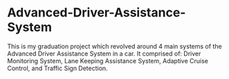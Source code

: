 # Advanced-Driver-Assistance-System
This is my graduation project which revolved around 4 main systems of the Advanced Driver Assistance System in a car. It comprised of: Driver Monitoring System, Lane Keeping Assistance System, Adaptive Cruise Control, and Traffic Sign Detection.

